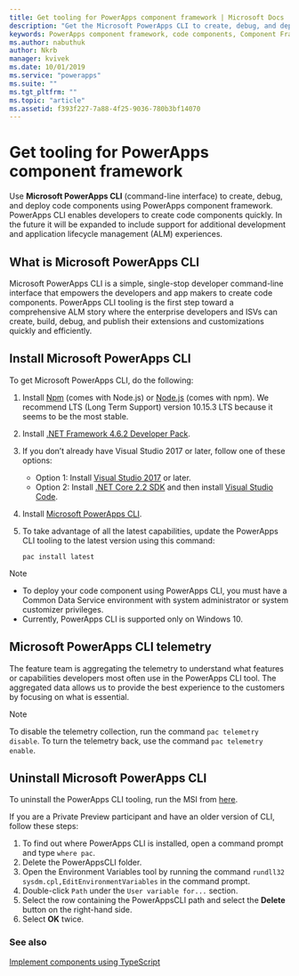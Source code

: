 ```yaml
---
title: Get tooling for PowerApps component framework | Microsoft Docs
description: "Get the Microsoft PowerApps CLI to create, debug, and deploy code components using PowerApps component framework."
keywords: PowerApps component framework, code components, Component Framework
ms.author: nabuthuk
author: Nkrb
manager: kvivek
ms.date: 10/01/2019
ms.service: "powerapps"
ms.suite: ""
ms.tgt_pltfrm: ""
ms.topic: "article"
ms.assetid: f393f227-7a88-4f25-9036-780b3bf14070
---
```


# Get tooling for PowerApps component framework

Use **Microsoft PowerApps CLI** (command-line interface) to create, debug, and deploy code components using PowerApps component framework. PowerApps CLI enables developers to create code components quickly. In the future it will be expanded to include support for additional development and application lifecycle management (ALM) experiences. 

## What is Microsoft PowerApps CLI 

Microsoft PowerApps CLI is a simple, single-stop developer command-line interface that empowers the developers and app makers to create code components. PowerApps CLI tooling is the first step toward a comprehensive ALM story where the enterprise developers and ISVs can create, build, debug, and publish their extensions and customizations quickly and efficiently.  

## Install Microsoft PowerApps CLI

To get Microsoft PowerApps CLI, do the following:

1. Install [Npm](https://www.npmjs.com/get-npm) (comes with Node.js) or [Node.js](https://nodejs.org/en/) (comes with npm). We recommend LTS (Long Term Support) version 10.15.3 LTS because it seems to be the most stable.

1. Install [.NET Framework 4.6.2 Developer Pack](https://dotnet.microsoft.com/download/dotnet-framework/net462). 

1. If you don’t already have Visual Studio 2017 or later, follow one of these options:
   - Option 1: Install [Visual Studio 2017](https://docs.microsoft.com/visualstudio/install/install-visual-studio?view=vs-2017) or later.
   - Option 2: Install [.NET Core 2.2 SDK](https://dotnet.microsoft.com/download/dotnet-core/2.2) and then install [Visual Studio Code](https://code.visualstudio.com/Download).

1. Install [Microsoft PowerApps CLI](https://aka.ms/PowerAppsCLI).
1. To take advantage of all the latest capabilities, update the PowerApps CLI tooling to the latest version using this command:

    ```CLI
    pac install latest
    ```

> [!NOTE]
> - To deploy your code component using PowerApps CLI, you must have a Common Data Service environment with system administrator or system customizer privileges.
> - Currently, PowerApps CLI is supported only on Windows 10.

## Microsoft PowerApps CLI telemetry

The feature team is aggregating the telemetry to understand what features or capabilities developers most often use in the PowerApps CLI tool. The aggregated data allows us to provide the best experience to the customers by focusing on what is essential.

> [!NOTE]
> To disable the telemetry collection, run the command `pac telemetry disable`. To turn the telemetry back, use the command `pac telemetry enable`.


## Uninstall Microsoft PowerApps CLI

To uninstall the PowerApps CLI tooling, run the MSI from [here](https://aka.ms/PowerAppsCLI). 

If you are a Private Preview participant and have an older version of CLI, follow these steps:

1. To find out where PowerApps CLI is installed, open a command prompt and type `where pac`.
1. Delete the PowerAppsCLI folder.
1. Open the Environment Variables tool by running the command `rundll32 sysdm.cpl,EditEnvironmentVariables` in the command prompt.
1. Double-click `Path` under the `User variable for...` section.
1. Select the row containing the PowerAppsCLI path and select the **Delete** button on the right-hand side.
1. Select **OK** twice.

### See also

[Implement components using TypeScript](implementing-controls-using-typescript.md)<br/>

